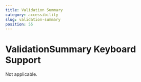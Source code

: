 ```yaml
---
title: Validation Summary
category: accessibility
slug: validation-summary
position: 55
---
```

# ValidationSummary Keyboard Support

Not applicable.
